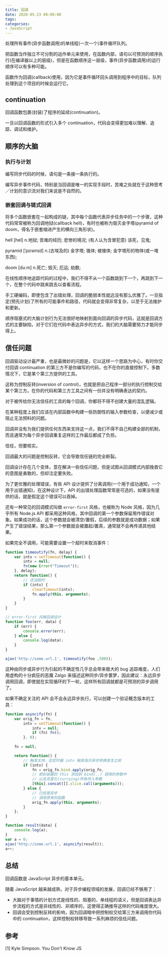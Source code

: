 ```yaml
---
title: 回调
date: 2020-05-23 08:09:00
tags:
categories:
- JavaScript
---
```


处理所有事件(异步函数调用)的单线程(一次一个)事件循环队列。

把函数当作独立不可分割的运作单元来使用，在函数内部，语句以可预测的顺序执行(在编译器以上的层级)，但是在函数顺序这一层级，事件(异步函数调用)的运行顺序可以有多种可能。

函数作为回调(callback)使用，因为它是事件循环回头调用到程序中的目标，队列处理到这个项目的时候会运行它。


## continuation
回调函数包裹(封装)了程序的延续(continuation)。

一旦以回调函数的形式引入多个 continuation，代码会变得更加难以理解、追踪、调试和维护。

## 顺序的大脑
### 执行与计划
编写同步代码的时候，语句是一条接一条执行的。

编写异步事件代码，特别是当回调是唯一的实现手段时，苦难之处就在于这种思考／计划的意识流对我们来说是不自然的。

### 嵌套回调与链式回调
将多个函数嵌套在一起构成的链，其中每个函数代表异步任务中的一个步骤，这种代码常常被称为回调地狱(callback hell)，有时也被称为毁灭金字塔(pyramid of doom，得名于嵌套缩进产生的横向三角形状)。

hell \[hel] n.地狱; 苦难的经历; 悲惨的境况; (有人认为含冒犯意) 该死，见鬼;

pyramid \[ˈpɪrəmɪd] n.(古埃及的) 金字塔; 锥体; 棱锥体; 金字塔形的物体(或一堆东西);

doom \[duːm] n.死亡; 毁灭; 厄运; 劫数;

在线性顺序地追踪代码的过程中，我们不得不从一个函数跳到下一个，再跳到下一个，在整个代码中跳来跳去以查看流程。

手工硬编码，即使包含了出错处理，回调的脆弱本性就远没有那么优雅了。一旦指定(预先计划)了所有的可能事件和路径，代码就会变得非常复杂，以至于无法维护和更新。

顺序阻塞式的大脑计划行为无法很好地映射到面向回调的异步代码，这就是回调方式的主要缺陷，对于它们在代码中表达异步的方式，我们的大脑需要努力才能同步得上。


## 信任问题
回调驱动设计最严重，也是最微妙的问题是，它以这样一个思路为中心，有时你交付回调 continuation 的第三方不是你编写的代码，也不在你的直接控制下。多数情况下，它是某个第三方提供的工具。

这称为控制反转(inversion of control)，也就是把自己程序一部分的执行控制交给某个第三方。在你的代码和第三方工具之间有一份并没有明确表达的契约。

对于被传给你无法信任的工具的每个回调，你都将不得不创建大量的混乱逻辑。

在某种程度上我们应该在内部函数中构建一些防御性的输入参数检查，以便减少或阻止无法预料的问题。

回调并没有为我们提供任何东西来支持这一点，我们不得不自己构建全部的机制，而且通常为每个异步回调重复这样的工作最后都成了负担。

信任，但要核实。

回调最大的问题是控制反转，它会导致信任链的完全断裂。

回调设计存在几个变体，意在解决一些信任问题，但是试图从回调模式内部挽救它的意图是勇敢的，但却注定要失败。

为了更优雅的处理错误，有些 API 设计提供了分离调用(一个用于成功通知，一个用于出错通知)，在这种设计下，API 的出错处理函数常常是可选的，如果没有提供的话，就是假定这个错误可以吞掉。

还有一种常见的回调模式叫做 `error-first` 风格，也被称为 Node 风格，因为几乎所有 Node.js API 都采用这种风格，其中回调的第一个参数保留用作错误对象。如果成功的话，这个参数就会被清空/置假，后续的参数就是成功数据；如果产生了错误结果，那么第一个参数就会被置起/置真，通常就不会再传递其他结果。

如果完全不调用，可能需要设置一个超时来取消事件：
```javascript
function timeoutify(fn, delay) {
    var intv = setTimeout(function() {
        intv = null;
        fn(new Error("Timeout"));
    }, delay);
    return function() {
        // 还没超时
        if (intv) {
            clearTimeout(intv);
            fn.apply(this, arguments);
        }
    }
}

// error-first 风格回调设计
function foo(err, data) {
    if (err) {
        console.error(err);
    } else {
        console.log(data);
    }
}

ajax('http://some.url.1', timeoutify(foo ,500));
```

这种由同步或异步行为引起的不确定性几乎总会带来极大的 bug 追踪难度，人们用虚构的十分疯狂的恶魔 Zalgo 来描述这种同步/异步噩梦，因此建议：永远异步调用回调，即使就在实现循环的下一轮，这样所有回调就都是可预测的异步调用了。

如果不确定关注的 API 会不会永远异步执行，可以创建一个验证概念版本的工具：
```javascript
function asyncify(fn) {
    var orig_fn = fn,
        intv = setTimeout(function() {
            intv = null;
            if (fn) fn();
        }, 0);
    
    fn = null;

    return function() {
        // 触发太快，在定时器 intv 触发指示异步转换发生之前
        if (intv) {
            fn = orig_fn.bind.apply(orig_fn, 
            // 把封装器的 this 添加到 bind(..) 调用的参数中
            // 以及克里化(currying)所有传入参数
            [this].concat([].slice.call(arguments)));
        } else {
            // 已经是异步
            // 调用原来的函数
            orig_fn.apply(this, arguments);
        }
    };
}

function result(data) {
    console.log(a);
}
var a = 0;
ajax('http://some.url.1', asyncify(result));
a++;
```


## 总结
回调函数是 JavaScript 异步的基本单元。

随着 JavaScript 越来越成熟，对于异步编程领域的发展，回调已经不够用了：
- 大脑对于事情的计划方式是线性的、阻塞的、单线程的语义，但是回调表达异步流程的方式是非线性的、非顺序的，这使得正确推导这样的代码难度很大。
- 回调会受到控制反转的影响，因为回调暗中把控制权交给第三方来调用你代码中的 continuation，这样控制权转移导致一系列麻烦的信任问题。


## 参考
[1] Kyle Simpson. You Don't Know JS